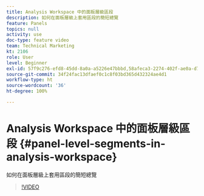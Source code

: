 ```yaml
---
title: Analysis Workspace 中的面板層級區段
description: 如何在面板層級上套用區段的簡短總覽
feature: Panels
topics: null
activity: use
doc-type: feature video
team: Technical Marketing
kt: 2106
role: User
level: Beginner
exl-id: 57f9c276-efd8-45dd-8a0a-a5226e47bbbd,58afeca3-2274-402f-ae0a-d781efbb84f5
source-git-commit: 34f24fac13dfaef0c1c8f03bd365d432324ae4d1
workflow-type: ht
source-wordcount: '36'
ht-degree: 100%

---
```


# Analysis Workspace 中的面板層級區段 {#panel-level-segments-in-analysis-workspace}

如何在面板層級上套用區段的簡短總覽

>[!VIDEO](https://video.tv.adobe.com/v/24032/?quality=12)
